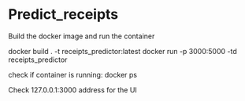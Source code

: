 # Predict_receipts

Build the docker image and run the container

docker build . -t receipts_predictor:latest
docker run -p 3000:5000 -td receipts_predictor


check if container is running: docker ps

Check 127.0.0.1:3000 address for the UI
